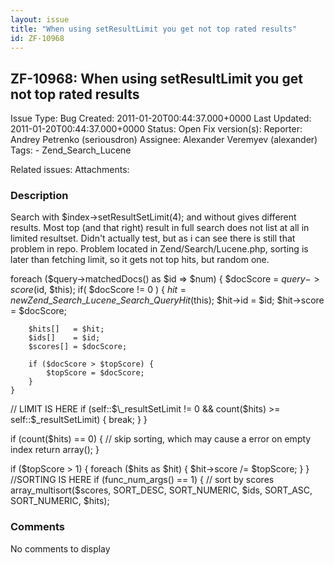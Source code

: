 ```yaml
---
layout: issue
title: "When using setResultLimit you get not top rated results"
id: ZF-10968
---
```


ZF-10968: When using setResultLimit you get not top rated results
-----------------------------------------------------------------

 Issue Type: Bug Created: 2011-01-20T00:44:37.000+0000 Last Updated: 2011-01-20T00:44:37.000+0000 Status: Open Fix version(s): 
 Reporter:  Andrey Petrenko (seriousdron)  Assignee:  Alexander Veremyev (alexander)  Tags: - Zend\_Search\_Lucene
 
 Related issues: 
 Attachments: 
### Description

Search with $index->setResultSetLimit(4); and without gives different results. Most top (and that right) result in full search does not list at all in limited resultset. Didn't actually test, but as i can see there is still that problem in repo. Problem located in Zend/Search/Lucene.php, sorting is later than fetching limit, so it gets not top hits, but random one.

 foreach ($query->matchedDocs() as $id => $num) { $docScore = $query->score($id, $this); if( $docScore != 0 ) { $hit = new Zend\_Search\_Lucene\_Search\_QueryHit($this); $hit->id = $id; $hit->score = $docScore;

 
        $hits[]   = $hit;
        $ids[]    = $id;
        $scores[] = $docScore;
    
        if ($docScore > $topScore) {
            $topScore = $docScore;
        }
    }


// LIMIT IS HERE if (self::$\_resultSetLimit != 0 && count($hits) >= self::$\_resultSetLimit) { break; } }

if (count($hits) == 0) { // skip sorting, which may cause a error on empty index return array(); }

if ($topScore > 1) { foreach ($hits as $hit) { $hit->score /= $topScore; } } //SORTING IS HERE if (func\_num\_args() == 1) { // sort by scores array\_multisort($scores, SORT\_DESC, SORT\_NUMERIC, $ids, SORT\_ASC, SORT\_NUMERIC, $hits);

 

 

### Comments

No comments to display